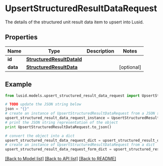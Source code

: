 # UpsertStructuredResultDataRequest

The details of the structured unit result data item to upsert into Lusid.

## Properties
Name | Type | Description | Notes
------------ | ------------- | ------------- | -------------
**id** | [**StructuredResultDataId**](StructuredResultDataId.md) |  | 
**data** | [**StructuredResultData**](StructuredResultData.md) |  | [optional] 

## Example

```python
from lusid.models.upsert_structured_result_data_request import UpsertStructuredResultDataRequest

# TODO update the JSON string below
json = "{}"
# create an instance of UpsertStructuredResultDataRequest from a JSON string
upsert_structured_result_data_request_instance = UpsertStructuredResultDataRequest.from_json(json)
# print the JSON string representation of the object
print UpsertStructuredResultDataRequest.to_json()

# convert the object into a dict
upsert_structured_result_data_request_dict = upsert_structured_result_data_request_instance.to_dict()
# create an instance of UpsertStructuredResultDataRequest from a dict
upsert_structured_result_data_request_form_dict = upsert_structured_result_data_request.from_dict(upsert_structured_result_data_request_dict)
```
[[Back to Model list]](../README.md#documentation-for-models) [[Back to API list]](../README.md#documentation-for-api-endpoints) [[Back to README]](../README.md)


